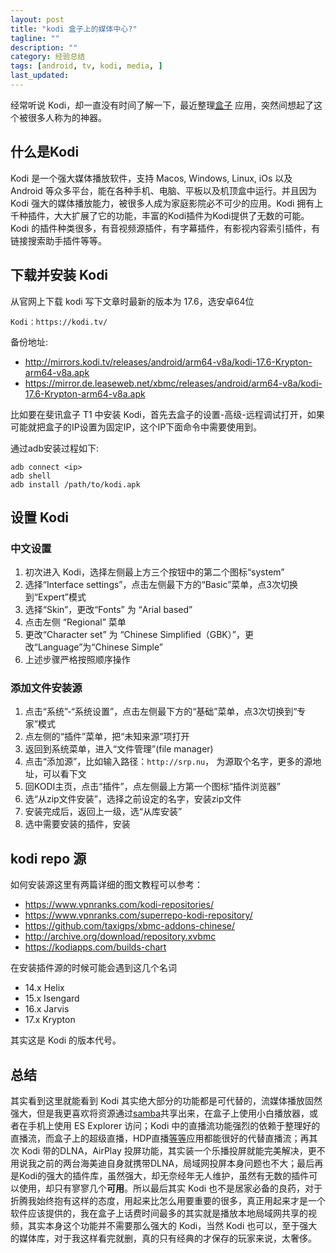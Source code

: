 ```yaml
---
layout: post
title: "kodi 盒子上的媒体中心?"
tagline: ""
description: ""
category: 经验总结
tags: [android, tv, kodi, media, ]
last_updated: 
---
```


经常听说 Kodi，却一直没有时间了解一下，最近整理[盒子](/post/2018/01/android-tv-applications.html) 应用，突然间想起了这个被很多人称为的神器。

## 什么是Kodi

Kodi 是一个强大媒体播放软件，支持 Macos, Windows, Linux, iOs 以及 Android 等众多平台，能在各种手机、电脑、平板以及机顶盒中运行。并且因为 Kodi 强大的媒体播放能力，被很多人成为家庭影院必不可少的应用。Kodi 拥有上千种插件，大大扩展了它的功能，丰富的Kodi插件为Kodi提供了无数的可能。Kodi 的插件种类很多，有音视频源插件，有字幕插件，有影视内容索引插件，有链接搜索助手插件等等。

## 下载并安装 Kodi
从官网上下载 kodi 写下文章时最新的版本为 17.6，选安卓64位

    Kodi：https://kodi.tv/

备份地址:

- http://mirrors.kodi.tv/releases/android/arm64-v8a/kodi-17.6-Krypton-arm64-v8a.apk
- https://mirror.de.leaseweb.net/xbmc/releases/android/arm64-v8a/kodi-17.6-Krypton-arm64-v8a.apk

比如要在斐讯盒子 T1 中安装 Kodi，首先去盒子的设置-高级-远程调试打开，如果可能就把盒子的IP设置为固定IP，这个IP下面命令中需要使用到。

通过adb安装过程如下:

    adb connect <ip>
    adb shell
    adb install /path/to/kodi.apk

## 设置 Kodi

### 中文设置

1. 初次进入 Kodi，选择左侧最上方三个按钮中的第二个图标“system”
2. 选择“Interface settings”，点击左侧最下方的“Basic”菜单，点3次切换到“Expert”模式
3. 选择“Skin”，更改“Fonts” 为 “Arial based”
4. 点击左侧 “Regional” 菜单
5. 更改“Character set” 为 “Chinese Simplified（GBK）”，更改“Language”为“Chinese Simple”
6. 上述步骤严格按照顺序操作

### 添加文件安装源

1. 点击“系统”-“系统设置”，点击左侧最下方的“基础”菜单，点3次切换到“专家”模式
2. 点左侧的“插件”菜单，把“未知来源”项打开
3. 返回到系统菜单，进入“文件管理”(file manager)
4. 点击“添加源”，比如输入路径：`http://srp.nu`， 为源取个名字，更多的源地址，可以看下文
5. 回KODI主页，点击“插件”，点左侧最上方第一个图标“插件浏览器”
6. 选“从zip文件安装”，选择之前设定的名字，安装zip文件
7. 安装完成后，返回上一级，选“从库安装”
8. 选中需要安装的插件，安装

## kodi repo 源
如何安装源这里有两篇详细的图文教程可以参考：

- https://www.vpnranks.com/kodi-repositories/
- https://www.vpnranks.com/superrepo-kodi-repository/
- https://github.com/taxigps/xbmc-addons-chinese/
- http://archive.org/download/repository.xvbmc
- https://kodiapps.com/builds-chart 

在安装插件源的时候可能会遇到这几个名词

- 14.x Helix 
- 15.x Isengard 
- 16.x Jarvis 
- 17.x Krypton

其实这是 Kodi 的版本代号。

## 总结
其实看到这里就能看到 Kodi 其实绝大部分的功能都是可代替的，流媒体播放固然强大，但是我更喜欢将资源通过[samba](/post/2016/12/samba-usage.html)共享出来，在盒子上使用小白播放器，或者在手机上使用 ES Explorer 访问；Kodi 中的直播流功能强烈的依赖于整理好的直播流，而盒子上的超级直播，HDP直播[等等](/post/2018/01/android-tv-applications.html)应用都能很好的代替直播流；再其次 Kodi 带的DLNA，AirPlay 投屏功能，其实装一个乐播投屏就能完美解决，更不用说我之前的两台海美迪自身就携带DLNA，局域网投屏本身问题也不大；最后再是Kodi的强大的插件库，虽然强大，却无奈经年无人维护，虽然有无数的插件可以使用，却只有寥寥几个**可用**。所以最后其实 Kodi 也不是居家必备的良药，对于折腾我始终抱有这样的态度，用起来比怎么用要重要的很多，真正用起来才是一个软件应该提供的，我在盒子上话费时间最多的其实就是播放本地局域网共享的视频，其实本身这个功能并不需要那么强大的 Kodi，当然 Kodi 也可以，至于强大的媒体库，对于我这样看完就删，真的只有经典的才保存的玩家来说，太奢侈。

